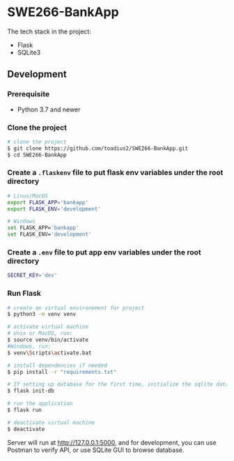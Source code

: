 # SWE266-BankApp

The tech stack in the project:
- Flask
- SQLite3

## Development

### Prerequisite
- Python 3.7 and newer

### Clone the project
```bash
# clone the project
$ git clone https://github.com/toadius2/SWE266-BankApp.git
$ cd SWE266-BankApp
```

### Create a `.flaskenv` file to put flask env variables under the root directory
```bash
# Linus/MacOS
export FLASK_APP='bankapp'
export FLASK_ENV='development'

# Windows
set FLASK_APP='bankapp'
set FLASK_ENV='development'
```

### Create a `.env` file to put app env variables under the root directory
```bash
SECRET_KEY='dev'
```

### Run Flask
```bash
# create an virtual environement for project
$ python3 -m venv venv

# activate virtual machine
# Unix or MacOS, run:
$ source venv/bin/activate
#Windows, run:
$ venv\Scripts\activate.bat

# install dependencies if needed
$ pip install -r "requirements.txt"

# If setting up database for the first time, initialize the sqlite database:
$ flask init-db

# run the application
$ flask run

# deactivate virtual machine
$ deactivate
```

Server will run at http://127.0.0.1:5000, and for development, you can use Postman to verify API, or use SQLite GUI to browse database.
